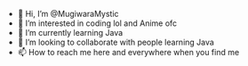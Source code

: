 - 👋 Hi, I’m @MugiwaraMystic
- 👀 I’m interested in coding lol and Anime ofc
- 🌱 I’m currently learning Java
- 💞️ I’m looking to collaborate with people learning Java 
- 📫 How to reach me here and everywhere when you find me

<!---
Fares-x96/Fares-x96 is a ✨ special ✨ repository because its `README.md` (this file) appears on your GitHub profile.
You can click the Preview link to take a look at your changes.
--->
